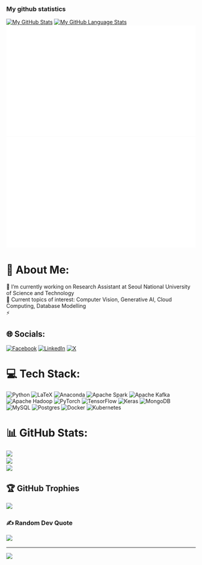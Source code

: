 ### My github statistics

<!--
**zachnguyen03/zachnguyen03** is a ✨ _special_ ✨ repository because its `README.md` (this file) appears on your GitHub profile.

Here are some ideas to get you started:

- 🔭 I’m currently working on ...
- 🌱 I’m currently learning ...
- 👯 I’m looking to collaborate on ...
- 🤔 I’m looking for help with ...
- 💬 Ask me about ...
- 📫 How to reach me: ...
- 😄 Pronouns: ...
- ⚡ Fun fact: ...
-->
[![My GitHub Stats](https://github-readme-stats.vercel.app/api/?username=zachnguyen03&count_private=true&theme=great-gatsby&showicons=true)]()
[![My GitHub Language Stats](https://github-readme-stats.vercel.app/api/top-langs/?username=zachnguyen03&langs_count=5&theme=great-gatsby)]()
![](https://github.com/zachnguyen03/github-stats/blob/master/generated/overview.svg)
![](https://github.com/zachnguyen03/github-stats/blob/master/generated/languages.svg)

# 💫 About Me:
🔭 I’m currently working on Research Assistant at Seoul National University of Science and Technology<br>🌱 Current topics of interest: Computer Vision, Generative AI, Cloud Computing, Database Modelling<br>⚡ 


## 🌐 Socials:
[![Facebook](https://img.shields.io/badge/Facebook-%231877F2.svg?logo=Facebook&logoColor=white)](https://www.facebook.com/nguyen.q.anh.357/) [![LinkedIn](https://img.shields.io/badge/LinkedIn-%230077B5.svg?logo=linkedin&logoColor=white)](https://linkedin.com/in/anh-nguyen-a48154147) [![X](https://img.shields.io/badge/X-black.svg?logo=X&logoColor=white)](https://x.com/anhsterr) 

# 💻 Tech Stack:
![Python](https://img.shields.io/badge/python-3670A0?style=for-the-badge&logo=python&logoColor=ffdd54) ![LaTeX](https://img.shields.io/badge/latex-%23008080.svg?style=for-the-badge&logo=latex&logoColor=white) ![Anaconda](https://img.shields.io/badge/Anaconda-%2344A833.svg?style=for-the-badge&logo=anaconda&logoColor=white) ![Apache Spark](https://img.shields.io/badge/Apache%20Spark-FDEE21?style=for-the-badge&logo=apachespark&logoColor=black) ![Apache Kafka](https://img.shields.io/badge/Apache%20Kafka-000?style=for-the-badge&logo=apachekafka) ![Apache Hadoop](https://img.shields.io/badge/Apache%20Hadoop-66CCFF?style=for-the-badge&logo=apachehadoop&logoColor=black) ![PyTorch](https://img.shields.io/badge/PyTorch-%23EE4C2C.svg?style=for-the-badge&logo=PyTorch&logoColor=white) ![TensorFlow](https://img.shields.io/badge/TensorFlow-%23FF6F00.svg?style=for-the-badge&logo=TensorFlow&logoColor=white) ![Keras](https://img.shields.io/badge/Keras-%23D00000.svg?style=for-the-badge&logo=Keras&logoColor=white) ![MongoDB](https://img.shields.io/badge/MongoDB-%234ea94b.svg?style=for-the-badge&logo=mongodb&logoColor=white) ![MySQL](https://img.shields.io/badge/mysql-%2300000f.svg?style=for-the-badge&logo=mysql&logoColor=white) ![Postgres](https://img.shields.io/badge/postgres-%23316192.svg?style=for-the-badge&logo=postgresql&logoColor=white) ![Docker](https://img.shields.io/badge/docker-%230db7ed.svg?style=for-the-badge&logo=docker&logoColor=white) ![Kubernetes](https://img.shields.io/badge/kubernetes-%23326ce5.svg?style=for-the-badge&logo=kubernetes&logoColor=white)
# 📊 GitHub Stats:
![](https://github-readme-stats.vercel.app/api?username=zachnguyen03&theme=onedark&hide_border=false&include_all_commits=true&count_private=true)<br/>
![](https://github-readme-streak-stats.herokuapp.com/?user=zachnguyen03&theme=onedark&hide_border=false)<br/>
![](https://github-readme-stats.vercel.app/api/top-langs/?username=zachnguyen03&theme=onedark&hide_border=false&include_all_commits=true&count_private=true&layout=compact)

## 🏆 GitHub Trophies
![](https://github-profile-trophy.vercel.app/?username=zachnguyen03&theme=radical&no-frame=false&no-bg=false&margin-w=4)

### ✍️ Random Dev Quote
![](https://quotes-github-readme.vercel.app/api?type=horizontal&theme=radical)

---
[![](https://visitcount.itsvg.in/api?id=zachnguyen03&icon=3&color=5)](https://visitcount.itsvg.in)

<!-- Proudly created with GPRM ( https://gprm.itsvg.in ) -->
